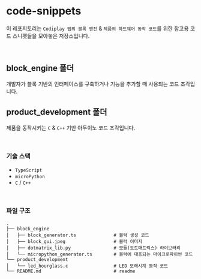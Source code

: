# code-snippets

이 레포지토리는 `Codiplay 앱의 블록 엔진` & `제품의 하드웨어 동작 코드`를 위한 참고용 코드 스니펫들을 모아놓은 저장소입니다.

&nbsp;

## block_engine 폴더
개발자가 블록 기반의 인터페이스를 구축하거나 기능을 추가할 때 사용되는 코드 조각입니다.

## product_development 폴더
제품을 동작시키는 `C` & `C++` 기반 아두이노 코드 조각입니다.

&nbsp;


### 기술 스택

* `TypeScript`  
* `microPython`  
* `C` / `C++`

&nbsp;

### 파일 구조

```
.
├── block_engine                        
│   ├── block_generator.ts              # 블럭 생성 코드
│   ├── block_gui.jpeg                  # 블럭 이미지
│   ├── dotmatrix_lib.py                # 모듈(도트매트릭스) 라이브러리
│   └── micropython_generator.ts        # 블럭에 대응되는 마이크로파이썬 코드
└── product_development                 
│   └── led_hourglass.c                 # LED 모래시계 동작 코드
└── README.md                           # readme
```

